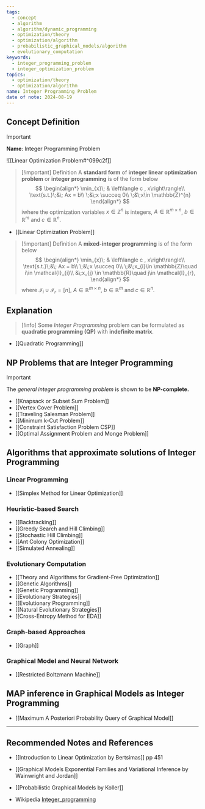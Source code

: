 ```yaml
---
tags:
  - concept
  - algorithm
  - algorithm/dynamic_programming
  - optimization/theory
  - optimization/algorithm
  - probabilistic_graphical_models/algorithm
  - evolutionary_computation
keywords:
  - integer_programming_problem
  - integer_optimization_problem
topics:
  - optimization/theory
  - optimization/algorithm
name: Integer Programming Problem
date of note: 2024-08-19
---
```


## Concept Definition

>[!important]
>**Name**: Integer Programming Problem

![[Linear Optimization Problem#^099c2f]]


>[!important] Definition
>A **standard form** of  **integer linear optimization problem** or **integer programming** is of the form below
>$$
>\begin{align*}
>\min_{x}\; & \left\langle c ,  x\right\rangle\\
>\text{s.t.}\;&\; Ax = b\\
>\;&\;x \succeq 0\\
>\;&\;x\in \mathbb{Z}^{n}
\end{align*}
>$$
>iwhere the optimization variables $x\in \mathbb{Z}^{n}$ is integers, $A\in \mathbb{R}^{m\times n}$, $b\in \mathbb{R}^{m}$  and $c\in \mathbb{R}^{n}.$

- [[Linear Optimization Problem]]

>[!important] Definition
>A  **mixed-integer programming** is of the form below
>$$
>\begin{align*}
>\min_{x}\; & \left\langle c ,  x\right\rangle\\
>\text{s.t.}\;&\; Ax = b\\
>\;&\;x \succeq 0\\
>\;&\;x_{i}\in \mathbb{Z}\quad i\in \mathcal{I}_{i}\\
>&\;x_{j} \in \mathbb{R}\quad j\in \mathcal{I}_{r},
\end{align*}
>$$
>where $\mathcal{I}_{i} \cup \mathcal{I}_{r} = [n]$, $A\in \mathbb{R}^{m\times n}$, $b\in \mathbb{R}^{m}$ and $c\in \mathbb{R}^{n}.$


## Explanation

>[!info]
>Some *Integer Programming* problem can be formulated as **quadratic programming (QP)** with **indefinite matrix**.

- [[Quadratic Programming]]

## NP Problems that are Integer Programming

>[!important] 
>The *general integer programming problem* is shown to be **NP-complete.**


- [[Knapsack or Subset Sum Problem]]
- [[Vertex Cover Problem]]
- [[Traveling Salesman Problem]]
- [[Minimum k-Cut Problem]]
- [[Constraint Satisfaction Problem CSP]]
- [[Optimal Assignment Problem and Monge Problem]]



## Algorithms that approximate solutions of Integer Programming

### Linear Programming

- [[Simplex Method for Linear Optimization]]


### Heuristic-based Search

- [[Backtracking]]
- [[Greedy Search and Hill Climbing]]
- [[Stochastic Hill Climbing]]
- [[Ant Colony Optimization]]
- [[Simulated Annealing]]

### Evolutionary Computation

- [[Theory and Algorithms for Gradient-Free Optimization]]
- [[Genetic Algorithms]]
- [[Genetic Programming]]
- [[Evolutionary Strategies]]
- [[Evolutionary Programming]]
- [[Natural Evolutionary Strategies]]
- [[Cross-Entropy Method for EDA]]

### Graph-based Approaches

- [[Graph]]


### Graphical Model and Neural Network

- [[Restricted Boltzmann Machine]]





## MAP inference in Graphical Models as Integer Programming

- [[Maximum A Posteriori Probability Query of Graphical Model]]




-----------
##  Recommended Notes and References




- [[Introduction to Linear Optimization by Bertsimas]] pp 451
- [[Graphical Models Exponential Families and Variational Inference by Wainwright and Jordan]]
- [[Probabilistic Graphical Models by Koller]]

- Wikipedia [Integer_programming](https://en.wikipedia.org/wiki/Integer_programming)